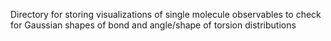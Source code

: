 Directory for storing visualizations of single molecule observables to check for Gaussian shapes of bond and angle/shape of torsion distributions
